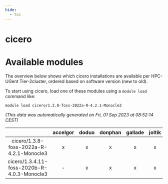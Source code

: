```yaml
---
hide:
  - toc
---
```


cicero
======

# Available modules


The overview below shows which cicero installations are available per HPC-UGent Tier-2cluster, ordered based on software version (new to old).

To start using cicero, load one of these modules using a `module load` command like:

```shell
module load cicero/1.3.8-foss-2022a-R-4.2.1-Monocle3
```

*(This data was automatically generated on Fri, 01 Sep 2023 at 08:52:14 CEST)*  

| |accelgor|doduo|donphan|gallade|joltik|skitty|swalot|victini|
| :---: | :---: | :---: | :---: | :---: | :---: | :---: | :---: | :---: |
|cicero/1.3.8-foss-2022a-R-4.2.1-Monocle3|x|x|x|x|x|x|x|x|
|cicero/1.3.4.11-foss-2020b-R-4.0.3-Monocle3|-|x|x|x|x|x|x|x|
